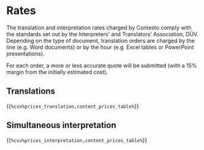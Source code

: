 # Rates

The translation and interpretation rates charged by Contesto comply with the standards set out by the Interpreters’ and Translators’ Association, DÜV. Depending on the type of document, translation orders are charged by the line (e.g. Word documents) or by the hour (e.g. Excel tables or PowerPoint presentations).

For each order, a more or less accurate quote will be submitted (with a 15% margin from the initially estimated cost).

## Translations

{{`%csv%prices_translation,content_prices_table%`}}

## Simultaneous interpretation

{{`%csv%prices_interpretation,content_prices_table%`}}

